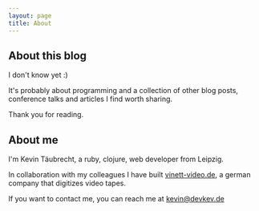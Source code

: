 ```yaml
---
layout: page
title: About
---
```


## About this blog

I don't know yet :)

It's probably about programming and a collection of other blog posts, conference talks and articles I find worth sharing.

Thank you for reading.

## About me

I'm Kevin Täubrecht, a ruby, clojure, web developer from Leipzig.

In collaboration with my colleagues I have built [vinett-video.de][vinett-video], a german company that digitizes video tapes.

If you want to contact me, you can reach me at kevin@devkev.de

[vinett-video]: https://www.vinett-video.de
